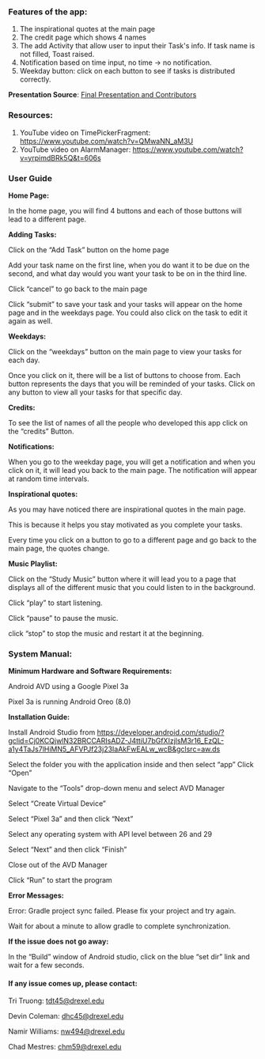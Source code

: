 ### Features of the app:
1. The inspirational quotes at the main page
2. The credit page which shows 4 names
3. The add Activity that allow user to input their Task's info. If task name is not filled, Toast raised.
4. Notification based on time input, no time -> no notification.
5. Weekday button: click on each button to see if tasks is distributed correctly.

**Presentation Source**: [Final Presentation and Contributors](https://drive.google.com/drive/folders/1Lhn_63bTn9YNkhAK3zSDSRtFKCXEq5Ik?usp=sharing)


### Resources:
1. YouTube video on TimePickerFragment: https://www.youtube.com/watch?v=QMwaNN_aM3U
2. YouTube video on AlarmManager: https://www.youtube.com/watch?v=yrpimdBRk5Q&t=606s


### User Guide
**Home Page:**

In the home page, you will find 4 buttons and each of those buttons will lead to a different page.

**Adding Tasks:**

Click on the “Add Task” button on the home page

Add your task name on the first line, when you do want it to be due on the second, and what day would you want your task to be on in the third line.

Click “cancel” to go back to the main page

Click “submit” to save your task and your tasks will appear on the home page and in the weekdays page. You could also click on the task to edit it again as well.

**Weekdays:**

Click on the “weekdays” button on the main page to view your tasks for each day.

Once you click on it, there will be a list of buttons to choose from. Each button represents the days that you will be reminded of your tasks. Click on any button to view all your tasks for that specific day. 

**Credits:**

To see the list of names of all the people who developed this app click on the
“credits” Button.

**Notifications:**

When you go to the weekday page, you will get a notification and when you click on it, it will lead you back to the main page. The notification will appear at random time intervals.

**Inspirational quotes:**

As you may have noticed there are inspirational quotes in the main page. 

This is because it helps you stay motivated as you complete your tasks. 

Every time you click on a button to go to a different page and go back to the main page, the quotes change.

**Music Playlist:**

Click on the “Study Music” button where it will lead you to a page that displays all of the different music that you could listen to in the background. 

Click “play” to start listening. 

Click “pause” to pause the music. 

click “stop” to stop the music and restart it at the beginning.


### System Manual:

**Minimum Hardware and Software Requirements:**

Android AVD using a Google Pixel 3a 

Pixel 3a is running Android Oreo (8.0)

**Installation Guide:**

Install Android Studio from https://developer.android.com/studio/?gclid=Cj0KCQjwlN32BRCCARIsADZ-J4ttiU7bGfXIzjlsM3r16_EzQL-a1y4TaJs7lHiMN5_AFVPJf23j23IaAkFwEALw_wcB&gclsrc=aw.ds

Select the folder you with the application inside and then select “app”
Click “Open”

Navigate to the “Tools” drop-down menu and select AVD Manager

Select “Create Virtual Device”

Select “Pixel 3a” and then click “Next”

Select any operating system with API level between 26 and 29

Select “Next” and then click “Finish”

Close out of the AVD Manager

Click “Run” to start the program

**Error Messages:**

 Error: Gradle project sync failed. Please fix your project and try again.
 
Wait for about a minute to allow gradle to complete synchronization. 

**If the issue does not go away:**

In the “Build” window of Android studio, click on the blue “set dir” link and wait for a few seconds.

#### If any issue comes up, please contact:

Tri Truong: tdt45@drexel.edu

Devin Coleman: dhc45@drexel.edu

Namir Williams: nw494@drexel.edu

Chad Mestres: chm59@drexel.edu
